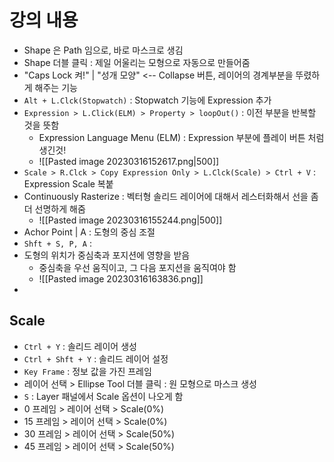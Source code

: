 # 강의 내용
- Shape 은 Path 임으로, 바로 마스크로 생김
- Shape 더블 클릭 : 제일 어울리는 모형으로 자동으로 만들어줌
- "Caps Lock 켜!" | "성개 모양" <--  Collapse 버튼, 레이어의 경계부분을 뚜렸하게 해주는 기능
- `Alt + L.Clck(Stopwatch)` : Stopwatch 기능에 Expression 추가
- `Expression > L.Click(ELM) > Property > loopOut()` : 이전 부분을 반복할 것을 뜻함
	- Expression Language Menu (ELM) : Expression 부분에 플레이 버튼 처럼 생긴것!
	- ![[Pasted image 20230316152617.png|500]]
- `Scale > R.Clck > Copy Expression Only > L.Clck(Scale) > Ctrl + V` : Expression Scale 복붙
- Continuously Rasterize : 벡터형 솔리드 레이어에 대해서 레스터화해서 선을 좀 더 선명하게 해줌
	- ![[Pasted image 20230316155244.png|500]]
- Achor Point | A : 도형의 중심 조절
- `Shft + S, P, A` : 
- 도형의 위치가 중심축과 포지션에 영향을 받음
	- 중심축을 우선 움직이고, 그 다음 포지션을 움직여야 함
	- ![[Pasted image 20230316163836.png]]
- 

## Scale
- `Ctrl + Y` : 솔리드 레이어 생성
- `Ctrl + Shft + Y` : 솔리드 레이어 설정
- `Key Frame` : 정보 값을 가진 프레임
- 레이어 선택 > Ellipse Tool 더블 클릭 : 원 모형으로 마스크 생성
- `S` : Layer 패널에서 Scale 옵션이 나오게 함
- 0 프레임 > 레이어 선택 > Scale(0%)
- 15 프레임 > 레이어 선택 > Scale(0%)
- 30 프레임 > 레이어 선택 > Scale(50%)
- 45 프레임 > 레이어 선택 > Scale(50%)